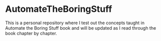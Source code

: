 # AutomateTheBoringStuff

This is a personal repository where I test out the concepts taught in Automate the Boring Stuff book and will be updated as I read through the book chapter by chapter.
